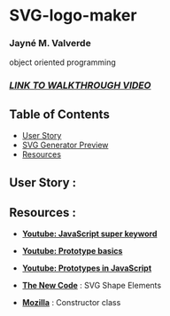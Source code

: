# SVG-logo-maker
### Jayné M. Valverde
object oriented programming


### **_[LINK TO WALKTHROUGH VIDEO]()_**

## Table of Contents
* [User Story](#user-story)
* [SVG Generator Preview]()
* [Resources](#resources)

## User Story :


## Resources : 
* **[Youtube: JavaScript super keyword ](https://www.youtube.com/watch?v=khuDeNwXkfI)**

* **[Youtube: Prototype basics](https://www.youtube.com/watch?v=YkoelSTUy7A&t=902s)**

* **[Youtube: Prototypes in JavaScript](https://www.youtube.com/watch?v=riDVvXZ_Kb4&t=18s)**

* **[The New Code](https://thenewcode.com/1037/SVG-Shape-Elements-Polygons#:~:text=The%20Simplest%20SVG%20Polygon%3A%20A%20Triangle&text=the%20points%20that%20make%20up,any%20direction%20around%20the%20shape.)** : SVG Shape Elements

* **[Mozilla](https://developer.mozilla.org/en-US/docs/Web/JavaScript/Reference/Classes/constructor)** : Constructor class 